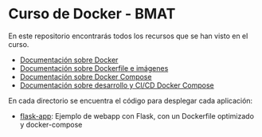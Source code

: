 # Curso de Docker - BMAT

En este repositorio encontrarás todos los recursos que se han visto en el curso. 

- [Documentación sobre Docker](docker.md)
- [Documentación sobre Dockerfile e imágenes](dockerfile.md)
- [Documentación sobre Docker Compose](docker-compose.md)
- [Documentación sobre desarrollo y CI/CD Docker Compose](integracion-continua.md)

En cada directorio se encuentra el código para desplegar cada aplicación:
- [flask-app](flask-app): Ejemplo de webapp con Flask, con un Dockerfile optimizado y docker-compose
